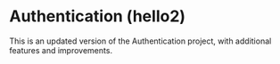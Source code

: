# Authentication (hello2)

This is an updated version of the Authentication project, with additional features and improvements.
